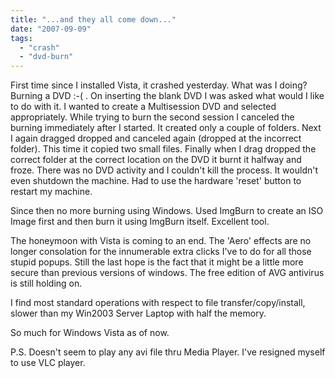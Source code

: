 ```yaml
---
title: "...and they all come down..."
date: "2007-09-09"
tags: 
  - "crash"
  - "dvd-burn"
---
```


First time since I installed Vista, it crashed yesterday. What was I doing? Burning a DVD :-( . On inserting the blank DVD I was asked what would I like to do with it. I wanted to create a Multisession DVD and selected appropriately. While trying to burn the second session I canceled the burning immediately after I started. It created only a couple of folders. Next I again dragged dropped and canceled again (dropped at the incorrect folder). This time it copied two small files. Finally when I drag dropped the correct folder at the correct location on the DVD it burnt it halfway and froze. There was no DVD activity and I couldn't kill the process. It wouldn't even shutdown the machine. Had to use the hardware 'reset' button to restart my machine.

Since then no more burning using Windows. Used ImgBurn to create an ISO Image first and then burn it using ImgBurn itself. Excellent tool.

The honeymoon with Vista is coming to an end. The 'Aero' effects are no longer consolation for the innumerable extra clicks I've to do for all those stupid popups. Still the last hope is the fact that it might be a little more secure than previous versions of windows. The free edition of AVG antivirus is still holding on.

I find most standard operations with respect to file transfer/copy/install, slower than my Win2003 Server Laptop with half the memory.

So much for Windows Vista as of now.

P.S. Doesn't seem to play any avi file thru Media Player. I've resigned myself to use VLC player.
